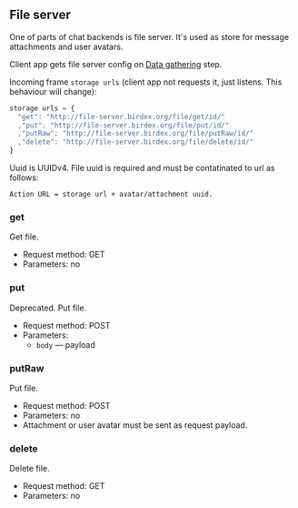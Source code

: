 ## File server
One of parts of chat backends is file server. It's used as store for message attachments and user avatars.

Client app gets file server config on [Data gathering](/basic-principes.md#data-gathering) step.

Incoming frame `storage urls` (client app not requests it, just listens. This behaviour will change):
```javascript
storage urls = {
  "get": "http://file-server.birdex.org/file/get/id/"
  ,"put": "http://file-server.birdex.org/file/put/id/"
  ,"putRaw": "http://file-server.birdex.org/file/putRaw/id/"
  ,"delete": "http://file-server.birdex.org/file/delete/id/"
}
```

Uuid is UUIDv4.
File uuid is required and must be contatinated to url as follows:
```
Action URL = storage url + avatar/attachment uuid.
```

### get
Get file.
- Request method: GET
- Parameters: no

### put
Deprecated. Put file.
- Request method: POST
- Parameters:
  - `body` — payload

### putRaw
Put file.
- Request method: POST
- Parameters: no
- Attachment or user avatar must be sent as request payload.

### delete
Delete file.
- Request method: GET
- Parameters: no
